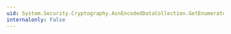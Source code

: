 ```yaml
---
uid: System.Security.Cryptography.AsnEncodedDataCollection.GetEnumerator
internalonly: False
---
```

